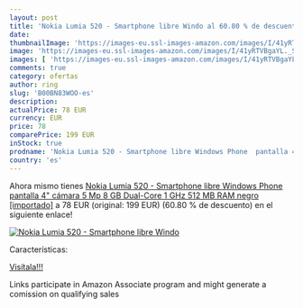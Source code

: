```yaml
---
layout: post
title: 'Nokia Lumia 520 - Smartphone libre Windo al 60.80 % de descuento'
date: 
thumbnailImage: 'https://images-eu.ssl-images-amazon.com/images/I/41yRTVBgaYL._SL200_.jpg'
image: 'https://images-eu.ssl-images-amazon.com/images/I/41yRTVBgaYL._SL200_.jpg'
images: [ 'https://images-eu.ssl-images-amazon.com/images/I/41yRTVBgaYL._SL200_.jpg' ]
comments: true
category: ofertas
author: ring
slug: 'B00BN83WOO-es'
description:
actualPrice: 78 EUR
currency: EUR
price: 78
comparePrice: 199 EUR
inStock: true
prodname: 'Nokia Lumia 520 - Smartphone libre Windows Phone  pantalla 4"  cámara 5 Mp  8 GB  Dual-Core 1 GHz  512 MB RAM   negro [importado]'
country: 'es'
---
```


Ahora mismo tienes [Nokia Lumia 520 - Smartphone libre Windows Phone  pantalla 4"  cámara 5 Mp  8 GB  Dual-Core 1 GHz  512 MB RAM   negro [importado]](https://www.amazon.es/dp/B00BN83WOO/?tag=tolees-21) a 78 EUR (original: 199 EUR) (60.80 %  de descuento) en el siguiente enlace!

[![Nokia Lumia 520 - Smartphone libre Windo](https://images-eu.ssl-images-amazon.com/images/I/41yRTVBgaYL._SL200_.jpg)](https://www.amazon.es/dp/B00BN83WOO/?tag=tolees-21)

Características:


[Visítala!!!](https://www.amazon.es/dp/B00BN83WOO/?tag=tolees-21)

Links participate in Amazon Associate program and might generate a comission on qualifying sales
